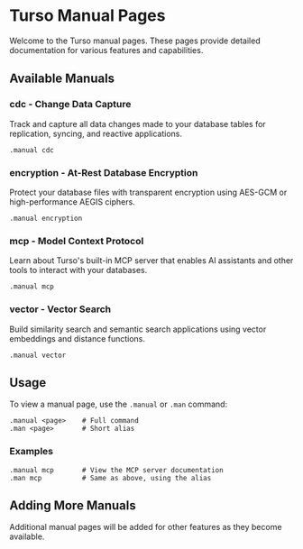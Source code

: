 # Turso Manual Pages

Welcome to the Turso manual pages. These pages provide detailed documentation for various features and capabilities.

## Available Manuals

### cdc - Change Data Capture
Track and capture all data changes made to your database tables for replication, syncing, and reactive applications.

```
.manual cdc
```

### encryption - At-Rest Database Encryption
Protect your database files with transparent encryption using AES-GCM or high-performance AEGIS ciphers.

```
.manual encryption
```

### mcp - Model Context Protocol
Learn about Turso's built-in MCP server that enables AI assistants and other tools to interact with your databases.

```
.manual mcp
```

### vector - Vector Search
Build similarity search and semantic search applications using vector embeddings and distance functions.

```
.manual vector
```

## Usage

To view a manual page, use the `.manual` or `.man` command:

```
.manual <page>    # Full command
.man <page>       # Short alias
```

### Examples

```
.manual mcp       # View the MCP server documentation
.man mcp          # Same as above, using the alias
```

## Adding More Manuals

Additional manual pages will be added for other features as they become available.